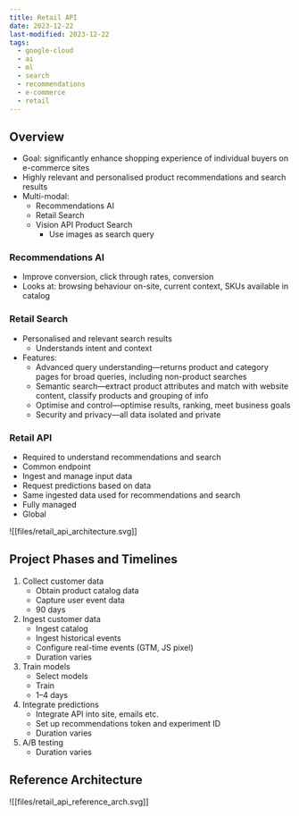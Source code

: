 ```yaml
---
title: Retail API
date: 2023-12-22
last-modified: 2023-12-22
tags:
  - google-cloud
  - ai
  - ml
  - search
  - recommendations
  - e-commerce
  - retail
---
```


## Overview

- Goal: significantly enhance shopping experience of individual buyers on e-commerce sites
- Highly relevant and personalised product recommendations and search results
- Multi-modal:
	- Recommendations AI
	- Retail Search
	- Vision API Product Search
		- Use images as search query

### Recommendations AI

- Improve conversion, click through rates, conversion
- Looks at: browsing behaviour on-site, current context, SKUs available in catalog

### Retail Search

- Personalised and relevant search results
	- Understands intent and context
- Features:
	- Advanced query understanding—returns product and category pages for broad queries, including non-product searches
	- Semantic search—extract product attributes and match with website content, classify products and grouping of info
	- Optimise and control—optimise results, ranking, meet business goals
	- Security and privacy—all data isolated and private

### Retail API

- Required to understand recommendations and search
- Common endpoint
- Ingest and manage input data
- Request predictions based on data
- Same ingested data used for recommendations and search
- Fully managed
- Global

![[files/retail_api_architecture.svg]]

## Project Phases and Timelines

1. Collect customer data
	- Obtain product catalog data
	- Capture user event data
	- 90 days
2. Ingest customer data
	- Ingest catalog
	- Ingest historical events
	- Configure real-time events (GTM, JS pixel)
	- Duration varies
3. Train models
	- Select models
	- Train
	- 1–4 days
4. Integrate predictions
	- Integrate API into site, emails etc.
	- Set up recommendations token and experiment ID
	- Duration varies
5. A/B testing
	- Duration varies

## Reference Architecture

![[files/retail_api_reference_arch.svg]]